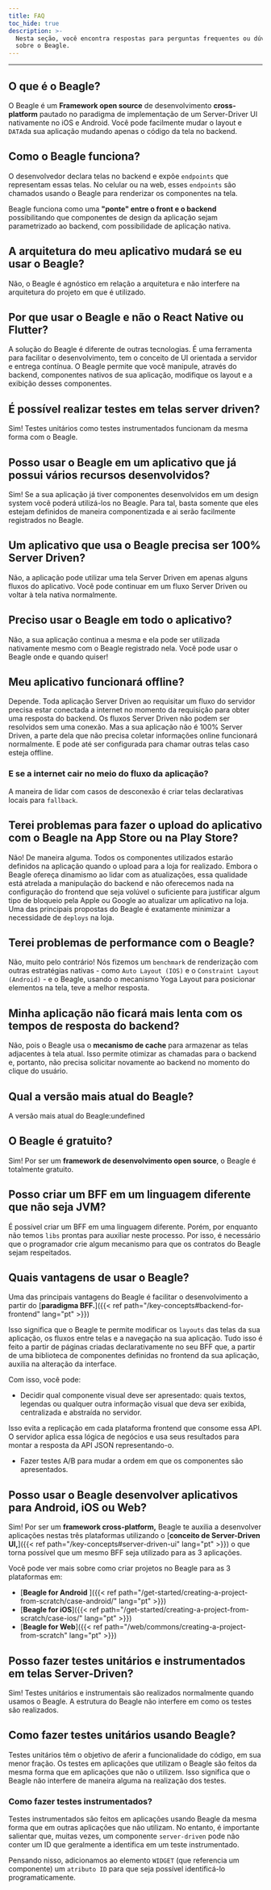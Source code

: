 ```yaml
---
title: FAQ
toc_hide: true
description: >-
  Nesta seção, você encontra respostas para perguntas frequentes ou dúvidas
  sobre o Beagle.
---
```


---

## O que é o Beagle?

O Beagle é um **Framework open source** de desenvolvimento **cross-platform** pautado no paradigma de implementação de um Server-Driver UI nativamente no iOS e Android. Você pode facilmente mudar o layout e `DATA`da sua aplicação mudando apenas o código da tela no backend.

## Como o Beagle funciona?

O desenvolvedor declara telas no backend e expõe `endpoints` que representam essas telas. No celular ou na web, esses `endpoints` são chamados usando o Beagle para renderizar os componentes na tela.

Beagle funciona como uma **"ponte" entre o front e o backend** possibilitando que componentes de design da aplicação sejam parametrizado ao backend, com possibilidade de aplicação nativa.

## A arquitetura do meu aplicativo mudará se eu usar o Beagle?

Não, o Beagle é agnóstico em relação a arquitetura e não interfere na arquitetura do projeto em que é utilizado.

## Por que usar o Beagle e não o React Native ou Flutter?

A solução do Beagle é diferente de outras tecnologias. É uma ferramenta para facilitar o desenvolvimento, tem o conceito de UI orientada a servidor e entrega contínua. O Beagle permite que você manipule, através do backend, componentes nativos de sua aplicação, modifique os layout e a exibição desses componentes.

## É possível realizar testes em telas server driven?

Sim! Testes unitários como testes instrumentados funcionam da mesma forma com o Beagle.

## Posso usar o Beagle em um aplicativo que já possui vários recursos desenvolvidos?

Sim! Se a sua aplicação já tiver componentes desenvolvidos em um design system você poderá utilizá-los no Beagle. Para tal, basta somente que eles estejam definidos de maneira componentizada e ai serão facilmente registrados no Beagle.

## Um aplicativo que usa o Beagle precisa ser 100% Server Driven?

Não, a aplicação pode utilizar uma tela Server Driven em apenas alguns fluxos do aplicativo. Você pode continuar em um fluxo Server Driven ou voltar à tela nativa normalmente.

## Preciso usar o Beagle em todo o aplicativo?

Não, a sua aplicação continua a mesma e ela pode ser utilizada nativamente mesmo com o Beagle registrado nela. Você pode usar o Beagle onde e quando quiser!

## Meu aplicativo funcionará offline?

Depende. Toda aplicação Server Driven ao requisitar um fluxo do servidor precisa estar conectada a internet no momento da requisição para obter uma resposta do backend. Os fluxos Server Driven não podem ser resolvidos sem uma conexão. Mas a sua aplicação não é 100% Server Driven, a parte dela que não precisa coletar informações online funcionará normalmente. E pode até ser configurada para chamar outras telas caso esteja offline.

### E se a internet cair no meio do fluxo da aplicação?

A maneira de lidar com casos de desconexão é criar telas declarativas locais para `fallback`.

## Terei problemas para fazer o upload do aplicativo com o Beagle na App Store ou na Play Store?

Não! De maneira alguma. Todos os componentes utilizados estarão definidos na aplicação quando o upload para a loja for realizado. Embora o Beagle ofereça dinamismo ao lidar com as atualizações, essa qualidade está atrelada a manipulação do backend e não oferecemos nada na configuração do frontend que seja volúvel o suficiente para justificar algum tipo de bloqueio pela Apple ou Google ao atualizar um aplicativo na loja. Uma das principais propostas do Beagle é exatamente minimizar a necessidade de `deploys` na loja.

## Terei problemas de performance com o Beagle?

Não, muito pelo contrário! Nós fizemos um `benchmark` de renderização com outras estratégias nativas - como `Auto Layout (IOS)` e o `Constraint Layout (Android)` - e o Beagle, usando o mecanismo Yoga Layout para posicionar elementos na tela, teve a melhor resposta.

## Minha aplicação não ficará mais lenta com os tempos de resposta do backend?

Não, pois o Beagle usa o **mecanismo de cache** para armazenar as telas adjacentes à tela atual. Isso permite otimizar as chamadas para o backend e, portanto, não precisa solicitar novamente ao backend no momento do clique do usuário.

## Qual a versão mais atual do Beagle?

A versão mais atual do Beagle:undefined

## O Beagle é gratuito?

Sim! Por ser um **framework de desenvolvimento open source**, o Beagle é totalmente gratuito.

## **Posso criar um BFF em um linguagem diferente que não seja JVM?**

É possível criar um BFF em uma linguagem diferente. Porém, por enquanto não temos `libs` prontas para auxiliar neste processo. Por isso, é necessário que o programador crie algum mecanismo para que os contratos do Beagle sejam respeitados.

## Quais vantagens de usar o Beagle?

Uma das principais vantagens do Beagle é facilitar o desenvolvimento a partir do [**paradigma BFF.**]({{< ref path="/key-concepts#backend-for-frontend" lang="pt" >}})

Isso significa que o Beagle te permite modificar os `layouts` das telas da sua aplicação, os fluxos entre telas e a navegação na sua aplicação. Tudo isso é feito a partir de páginas criadas declarativamente no seu BFF que, a partir de uma biblioteca de componentes definidas no frontend da sua aplicação, auxilia na alteração da interface.

Com isso, você pode:

- Decidir qual componente visual deve ser apresentado: quais textos, legendas ou qualquer outra informação visual que deva ser exibida, centralizada e abstraída no servidor.

Isso evita a replicação em cada plataforma frontend que consome essa API. O servidor aplica essa lógica de negócios e usa seus resultados para montar a resposta da API JSON representando-o.

- Fazer testes A/B para mudar a ordem em que os componentes são apresentados.

## Posso usar o Beagle desenvolver aplicativos para Android, iOS ou Web?

Sim! Por ser um **framework cross-platform,** Beagle te auxilia a desenvolver aplicações nestas três plataformas utilizando o [**conceito de Server-Driven UI,**]({{< ref path="/key-concepts#server-driven-ui" lang="pt" >}}) o que torna possível que um mesmo BFF seja utilizado para as 3 aplicações.

Você pode ver mais sobre como criar projetos no Beagle para as 3 plataformas em:

- [**Beagle for Android** ]({{< ref path="/get-started/creating-a-project-from-scratch/case-android/" lang="pt" >}})
- [**Beagle for iOS**]({{< ref path="/get-started/creating-a-project-from-scratch/case-ios/" lang="pt" >}})
- [**Beagle for Web**]({{< ref path="/web/commons/creating-a-project-from-scratch" lang="pt" >}})

## Posso fazer testes unitários e instrumentados em telas Server-Driven?

Sim! Testes unitários e instrumentais são realizados normalmente quando usamos o Beagle. A estrutura do Beagle não interfere em como os testes são realizados.

## Como fazer testes unitários usando Beagle?

Testes unitários têm o objetivo de aferir a funcionalidade do código, em sua menor fração. Os testes em aplicações que utilizam o Beagle são feitos da mesma forma que em aplicações que não o utilizem. Isso significa que o Beagle não interfere de maneira alguma na realização dos testes.

### Como fazer testes instrumentados?

Testes instrumentados são feitos em aplicações usando Beagle da mesma forma que em outras aplicações que não utilizam. No entanto, é importante salientar que, muitas vezes, um componente `server-driven` pode não conter um ID que geralmente a identifica em um teste instrumentado.

Pensando nisso, adicionamos ao elemento `WIDGET` \(que referencia um componente\) um `atributo ID` para que seja possível identificá-lo programaticamente.
